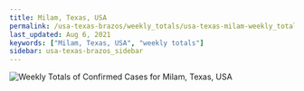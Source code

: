```yaml
---
title: Milam, Texas, USA
permalink: /usa-texas-brazos/weekly_totals/usa-texas-milam-weekly_totals.html
last_updated: Aug 6, 2021
keywords: ["Milam, Texas, USA", "weekly totals"]
sidebar: usa-texas-brazos_sidebar
---
```


![Weekly Totals of Confirmed Cases for Milam, Texas, USA](/covid_tracker/images/graphs/usa-texas-milam-weekly_totals_graph.png)
